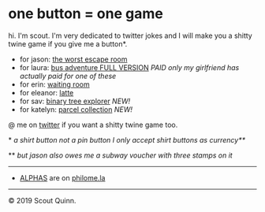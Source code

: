 # one button = one game

hi. I'm scout. I'm very dedicated to twitter jokes and I will make you a shitty twine game if you give me a button\*.

* for jason: [the worst escape room](worst-escape-room.html)
* for laura: [bus adventure FULL VERSION](bus-adventure.html) *PAID only my girlfriend has actually paid for one of these*
* for erin: [waiting room](waiting-room.html)
* for eleanor: [latte](latte.html)
* for sav: [binary tree explorer](binary-tree-explorer.html) *NEW!*
* for katelyn: [parcel collection](parcel-collection.html) *NEW!*

@ me on [twitter](https://twitter.com/calculush) if you want a shitty twine game too.

\* *a shirt button not a pin button I only accept shirt buttons as currency\*\**

\*\* *but jason also owes me a subway voucher with three stamps on it*

---

* [ALPHAS](http://philome.la/calculush) are on [philome.la](http://philome.la)

---

© 2019 Scout Quinn.
